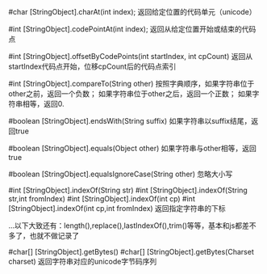 #char [StringObject].charAt(int index);
 返回给定位置的代码单元（unicode）

#int [StringObject].codePointAt(int index);
 返回从给定位置开始或结束的代码点

#int [StringObject].offsetByCodePoints(int startIndex, int cpCount)
 返回从startIndex代码点开始，位移cpCount后的代码点索引

#int [StringObject].compareTo(String other)
 按照字典顺序，如果字符串位于other之前，返回一个负数；
 如果字符串位于other之后，返回一个正数；
 如果字符串相等，返回0.

#boolean [StringObject].endsWith(String suffix)
 如果字符串以suffix结尾，返回true

#boolean [StringObject].equals(Object other)
 如果字符串与other相等，返回true

#boolean [StringObject].equalsIgnoreCase(String other)
 忽略大小写

#int [StringObject].indexOf(String str)
#int [StringObject].indexOf(String str,int fromIndex)
#int [StringObject].indexOf(int cp)
#int [StringObject].indexOf(int cp,int fromIndex)
 返回指定字符串的下标

 ...以下大致还有：length(),replace(),lastIndexOf(),trim()等等，基本和js都差不多了，也就不做记录了

#char[] [StringObject].getBytes()
#char[] [StringObject].getBytes(Charset charset)
 返回字符串对应的unicode字节码序列

